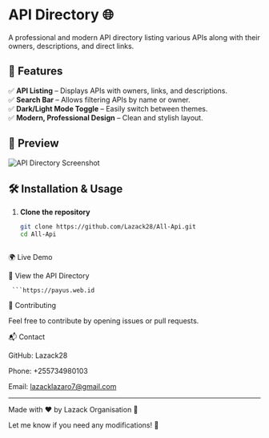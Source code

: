 
# API Directory 🌐

A professional and modern API directory listing various APIs along with their owners, descriptions, and direct links.

## 🚀 Features  
✅ **API Listing** – Displays APIs with owners, links, and descriptions.  
✅ **Search Bar** – Allows filtering APIs by name or owner.  
✅ **Dark/Light Mode Toggle** – Easily switch between themes.  
✅ **Modern, Professional Design** – Clean and stylish layout.  

## 📸 Preview  
![API Directory Screenshot](https://i.imgur.com/boala0Y.jpeg)

## 🛠 Installation & Usage  
1. **Clone the repository**  
   ```sh
   git clone https://github.com/Lazack28/All-Api.git
   cd All-Api



🌍 Live Demo

🔗 View the API Directory
     
     ```https://payus.web.id

🤝 Contributing

Feel free to contribute by opening issues or pull requests.

📬 Contact

GitHub: Lazack28

Phone: +255734980103

Email: lazacklazaro7@gmail.com



---

Made with ❤️ by Lazack Organisation 🚀


Let me know if you need any modifications! 🚀

